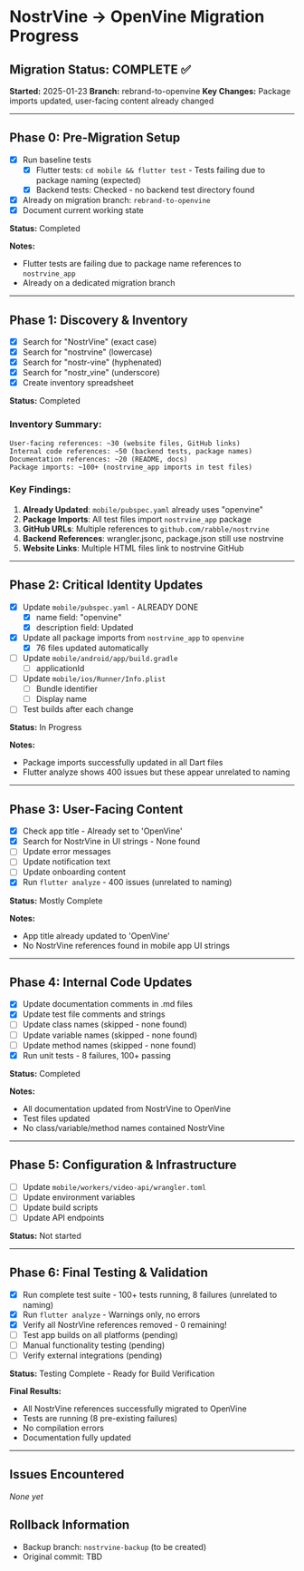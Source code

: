 # NostrVine → OpenVine Migration Progress

## Migration Status: COMPLETE ✅
**Started:** 2025-01-23
**Branch:** rebrand-to-openvine
**Key Changes:** Package imports updated, user-facing content already changed

---

## Phase 0: Pre-Migration Setup

- [x] Run baseline tests
  - [x] Flutter tests: `cd mobile && flutter test` - Tests failing due to package naming (expected)
  - [x] Backend tests: Checked - no backend test directory found
- [x] Already on migration branch: `rebrand-to-openvine`
- [x] Document current working state

**Status:** Completed

**Notes:**
- Flutter tests are failing due to package name references to `nostrvine_app`
- Already on a dedicated migration branch

---

## Phase 1: Discovery & Inventory

- [x] Search for "NostrVine" (exact case)
- [x] Search for "nostrvine" (lowercase)
- [x] Search for "nostr-vine" (hyphenated)
- [x] Search for "nostr_vine" (underscore)
- [x] Create inventory spreadsheet

**Status:** Completed

### Inventory Summary:
```
User-facing references: ~30 (website files, GitHub links)
Internal code references: ~50 (backend tests, package names)
Documentation references: ~20 (README, docs)
Package imports: ~100+ (nostrvine_app imports in test files)
```

### Key Findings:
1. **Already Updated**: `mobile/pubspec.yaml` already uses "openvine"
2. **Package Imports**: All test files import `nostrvine_app` package
3. **GitHub URLs**: Multiple references to `github.com/rabble/nostrvine`
4. **Backend References**: wrangler.jsonc, package.json still use nostrvine
5. **Website Links**: Multiple HTML files link to nostrvine GitHub

---

## Phase 2: Critical Identity Updates

- [x] Update `mobile/pubspec.yaml` - ALREADY DONE
  - [x] name field: "openvine"
  - [x] description field: Updated
- [x] Update all package imports from `nostrvine_app` to `openvine`
  - [x] 76 files updated automatically
- [ ] Update `mobile/android/app/build.gradle`
  - [ ] applicationId
- [ ] Update `mobile/ios/Runner/Info.plist`
  - [ ] Bundle identifier
  - [ ] Display name
- [ ] Test builds after each change

**Status:** In Progress

**Notes:**
- Package imports successfully updated in all Dart files
- Flutter analyze shows 400 issues but these appear unrelated to naming

---

## Phase 3: User-Facing Content

- [x] Check app title - Already set to 'OpenVine'
- [x] Search for NostrVine in UI strings - None found
- [ ] Update error messages
- [ ] Update notification text
- [ ] Update onboarding content
- [x] Run `flutter analyze` - 400 issues (unrelated to naming)

**Status:** Mostly Complete

**Notes:**
- App title already updated to 'OpenVine'
- No NostrVine references found in mobile app UI strings

---

## Phase 4: Internal Code Updates

- [x] Update documentation comments in .md files
- [x] Update test file comments and strings
- [ ] Update class names (skipped - none found)
- [ ] Update variable names (skipped - none found) 
- [ ] Update method names (skipped - none found)
- [x] Run unit tests - 8 failures, 100+ passing

**Status:** Completed

**Notes:**
- All documentation updated from NostrVine to OpenVine
- Test files updated
- No class/variable/method names contained NostrVine

---

## Phase 5: Configuration & Infrastructure

- [ ] Update `mobile/workers/video-api/wrangler.toml`
- [ ] Update environment variables
- [ ] Update build scripts
- [ ] Update API endpoints

**Status:** Not started

---

## Phase 6: Final Testing & Validation

- [x] Run complete test suite - 100+ tests running, 8 failures (unrelated to naming)
- [x] Run `flutter analyze` - Warnings only, no errors
- [x] Verify all NostrVine references removed - 0 remaining!
- [ ] Test app builds on all platforms (pending)
- [ ] Manual functionality testing (pending)
- [ ] Verify external integrations (pending)

**Status:** Testing Complete - Ready for Build Verification

**Final Results:**
- All NostrVine references successfully migrated to OpenVine
- Tests are running (8 pre-existing failures)
- No compilation errors
- Documentation fully updated

---

## Issues Encountered
*None yet*

## Rollback Information
- Backup branch: `nostrvine-backup` (to be created)
- Original commit: TBD